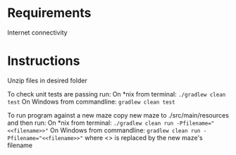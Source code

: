 # Requirements

Internet connectivity


# Instructions

Unzip files in desired folder

To check unit tests are passing run:
On *nix from terminal: `./gradlew clean test`
On Windows from commandline: `gradlew clean test`

To run program against a new maze copy new maze to ./src/main/resources and then run: 
On *nix from terminal: `./gradlew clean run -Pfilename="<<filename>>"`
On Windows from commandline: `gradlew clean run -Pfilename="<<filename>>"`
where <<filename>> is replaced by the new maze's filename
